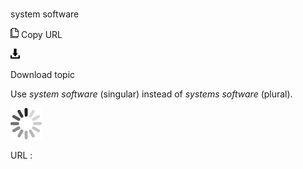# 

system software

![Copy URL](media/system-software/Copy.png)
Copy URL

![Download](media/system-software/Download.png)

Download topic

Use *system software* (singular) instead of *systems software* (plural).

![In progress](media/system-software/activity-large.gif)

URL :
